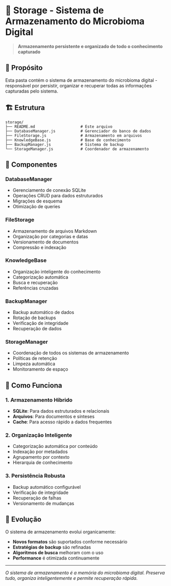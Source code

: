 # 💾 Storage - Sistema de Armazenamento do Microbioma Digital

> **Armazenamento persistente e organizado de todo o conhecimento capturado**

## 🎯 Propósito

Esta pasta contém o sistema de armazenamento do microbioma digital - responsável por persistir, organizar e recuperar todas as informações capturadas pelo sistema.

## 🏗️ Estrutura

```
storage/
├── README.md                    # Este arquivo
├── DatabaseManager.js           # Gerenciador do banco de dados
├── FileStorage.js               # Armazenamento em arquivos
├── KnowledgeBase.js             # Base de conhecimento
├── BackupManager.js             # Sistema de backup
└── StorageManager.js            # Coordenador de armazenamento
```

## 🔧 Componentes

### DatabaseManager
- Gerenciamento de conexão SQLite
- Operações CRUD para dados estruturados
- Migrações de esquema
- Otimização de queries

### FileStorage
- Armazenamento de arquivos Markdown
- Organização por categorias e datas
- Versionamento de documentos
- Compressão e indexação

### KnowledgeBase
- Organização inteligente do conhecimento
- Categorização automática
- Busca e recuperação
- Referências cruzadas

### BackupManager
- Backup automático de dados
- Rotação de backups
- Verificação de integridade
- Recuperação de dados

### StorageManager
- Coordenação de todos os sistemas de armazenamento
- Políticas de retenção
- Limpeza automática
- Monitoramento de espaço

## 🚀 Como Funciona

### 1. **Armazenamento Híbrido**
- **SQLite**: Para dados estruturados e relacionais
- **Arquivos**: Para documentos e sínteses
- **Cache**: Para acesso rápido a dados frequentes

### 2. **Organização Inteligente**
- Categorização automática por conteúdo
- Indexação por metadados
- Agrupamento por contexto
- Hierarquia de conhecimento

### 3. **Persistência Robusta**
- Backup automático configurável
- Verificação de integridade
- Recuperação de falhas
- Versionamento de mudanças

## 🌱 Evolução

O sistema de armazenamento evolui organicamente:
- **Novos formatos** são suportados conforme necessário
- **Estratégias de backup** são refinadas
- **Algoritmos de busca** melhoram com o uso
- **Performance** é otimizada continuamente

---

*O sistema de armazenamento é a memória do microbioma digital. Preserva tudo, organiza inteligentemente e permite recuperação rápida.*
